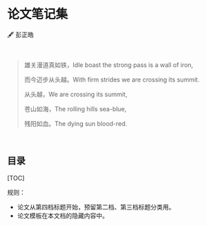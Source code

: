 # 论文笔记集

:fountain_pen: 彭正皓

<br>

> 雄关漫道真如铁，Idle boast the strong pass is a wall of iron,
> 
> 而今迈步从头越。With firm strides we are crossing its summit. 
> 
> 从头越，We are crossing its summit, 
> 
> 苍山如海，The rolling hills sea-blue, 
> 
> 残阳如血。The dying sun blood-red.

<br>

## 目录

[TOC]

规则：

* 论文从第四档标题开始，预留第二档、第三档标题分类用。
* 论文模板在本文档的隐藏内容中。


<!-- 笔记模板
#### 论文标题

##### 前言

##### 方法

##### 实验设计和结果

##### 总结
-->



